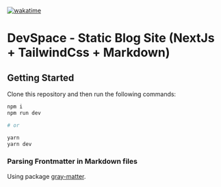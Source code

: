 [![wakatime](https://wakatime.com/badge/github/raunak96/devspace-static-blog.svg)](https://wakatime.com/badge/github/raunak96/devspace-static-blog)
# DevSpace - Static Blog Site (NextJs + TailwindCss + Markdown)  

## Getting Started

Clone this repository and then run the following commands:

```bash
npm i
npm run dev

# or

yarn
yarn dev
```

### Parsing Frontmatter in Markdown files
Using package [gray-matter](https://github.com/jonschlinkert/gray-matter).

